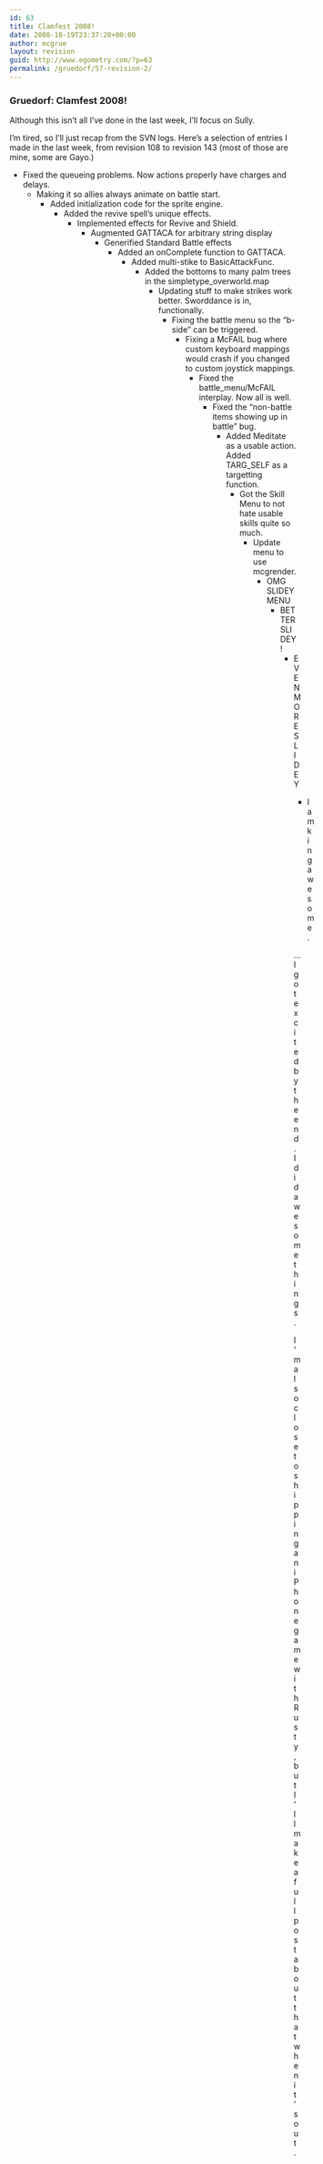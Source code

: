 ```yaml
---
id: 63
title: Clamfest 2008!
date: 2008-10-19T23:37:28+00:00
author: mcgrue
layout: revision
guid: http://www.egometry.com/?p=63
permalink: /gruedorf/57-revision-2/
---
```

### Gruedorf: Clamfest 2008!

Although this isn&#8217;t all I&#8217;ve done in the last week, I&#8217;ll focus on Sully.

I&#8217;m tired, so I&#8217;ll just recap from the SVN logs. Here&#8217;s a selection of entries I made in the last week, from revision 108 to revision 143 (most of those are mine, some are Gayo.)

  * Fixed the queueing problems. Now actions properly have charges and delays. 
      * Making it so allies always animate on battle start. 
          * Added initialization code for the sprite engine. 
              * Added the revive spell&#8217;s unique effects. 
                  * Implemented effects for Revive and Shield. 
                      * Augmented GATTACA for arbitrary string display 
                          * Generified Standard Battle effects 
                              * Added an onComplete function to GATTACA. 
                                  * Added multi-stike to BasicAttackFunc. 
                                      * Added the bottoms to many palm trees in the simpletype_overworld.map 
                                          * Updating stuff to make strikes work better. Sworddance is in, functionally. 
                                              * Fixing the battle menu so the &#8220;b-side&#8221; can be triggered. 
                                                  * Fixing a McFAIL bug where custom keyboard mappings would crash if you changed to custom joystick mappings. 
                                                      * Fixed the battle_menu/McFAIL interplay. Now all is well. 
                                                          * Fixed the &#8220;non-battle items showing up in battle&#8221; bug. 
                                                              * Added Meditate as a usable action. Added TARG_SELF as a targetting function. 
                                                                  * Got the Skill Menu to not hate usable skills quite so much. 
                                                                      * Update menu to use mcgrender. 
                                                                          * OMG SLIDEY MENU 
                                                                              * BETTER SLIDEY! 
                                                                                  * EVEN MORE SLIDEY 
                                                                                      * I am king awesome. </ul> 
                                                                                        &#8230;I got excited by the end. I did awesome things.
                                                                                        
                                                                                        I&#8217;m also close to shipping an iPhone game with Rusty, but I&#8217;ll make a full post about that when it&#8217;s out.